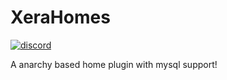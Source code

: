# XeraHomes
[![discord](https://discord.com/api/guilds/683053832694923319/embed.png)](https://discord.gg/WWm35Tc)

A anarchy based home plugin with mysql support! 